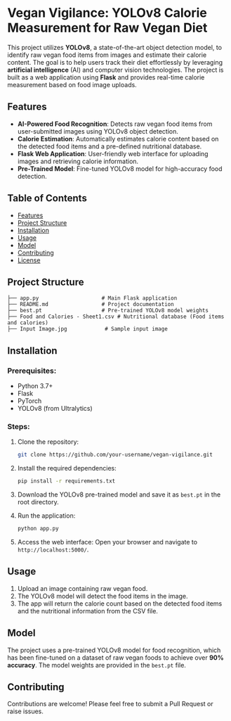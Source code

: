 # Vegan Vigilance: YOLOv8 Calorie Measurement for Raw Vegan Diet

This project utilizes **YOLOv8**, a state-of-the-art object detection model, to identify raw vegan food items from images and estimate their calorie content. The goal is to help users track their diet effortlessly by leveraging **artificial intelligence** (AI) and computer vision technologies. The project is built as a web application using **Flask** and provides real-time calorie measurement based on food image uploads.

## Features
- **AI-Powered Food Recognition**: Detects raw vegan food items from user-submitted images using YOLOv8 object detection.
- **Calorie Estimation**: Automatically estimates calorie content based on the detected food items and a pre-defined nutritional database.
- **Flask Web Application**: User-friendly web interface for uploading images and retrieving calorie information.
- **Pre-Trained Model**: Fine-tuned YOLOv8 model for high-accuracy food detection.

## Table of Contents
- [Features](#features)
- [Project Structure](#project-structure)
- [Installation](#installation)
- [Usage](#usage)
- [Model](#model)
- [Contributing](#contributing)
- [License](#license)

## Project Structure
```
├── app.py                    # Main Flask application
├── README.md                 # Project documentation
├── best.pt                   # Pre-trained YOLOv8 model weights
├── Food and Calories - Sheet1.csv # Nutritional database (Food items and calories)
├── Input Image.jpg            # Sample input image
```

## Installation

### Prerequisites:
- Python 3.7+
- Flask
- PyTorch
- YOLOv8 (from Ultralytics)

### Steps:
1. Clone the repository:
   ```bash
   git clone https://github.com/your-username/vegan-vigilance.git
   ```
2. Install the required dependencies:
   ```bash
   pip install -r requirements.txt
   ```
3. Download the YOLOv8 pre-trained model and save it as `best.pt` in the root directory.

4. Run the application:
   ```bash
   python app.py
   ```

5. Access the web interface:
   Open your browser and navigate to `http://localhost:5000/`.

## Usage
1. Upload an image containing raw vegan food.
2. The YOLOv8 model will detect the food items in the image.
3. The app will return the calorie count based on the detected food items and the nutritional information from the CSV file.

## Model
The project uses a pre-trained YOLOv8 model for food recognition, which has been fine-tuned on a dataset of raw vegan foods to achieve over **90% accuracy**. The model weights are provided in the `best.pt` file.

## Contributing
Contributions are welcome! Please feel free to submit a Pull Request or raise issues.
